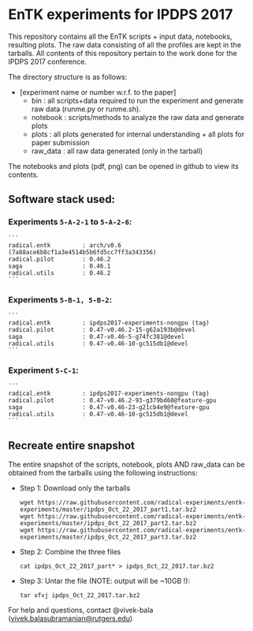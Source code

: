 # EnTK experiments for IPDPS 2017

This repository contains all the EnTK scripts + input data, notebooks,
resulting plots. The raw data consisting of all the profiles are kept in 
the tarballs. All contents of this repository pertain to the work done for the
IPDPS 2017 conference.

The directory structure is as follows:

* [experiment name or number w.r.f. to the paper]
    * bin : all scripts+data required to run the experiment and generate raw 
            data (runme.py or runme.sh).     
    * notebook : scripts/methods to analyze the raw data and generate plots
    * plots : all plots generated for internal understanding + all plots for 
            paper submission
    * raw_data : all raw data generated (only in the tarball)

The notebooks and plots (pdf, png) can be opened in github to view its 
contents.


## Software stack used:

### Experiments ```5-A-2-1``` to ```5-A-2-6```:

    ```
    radical.entk         : arch/v0.6 (7a88ace6b8cf1a3e4514b5b6fd5cc7ff3a343356)
    radical.pilot        : 0.46.2
    saga                 : 0.46.1
    radical.utils        : 0.46.2
    ```

### Experiments ```5-B-1, 5-B-2```:

    ```
    radical.entk         : ipdps2017-experiments-nongpu (tag)
    radical.pilot        : 0.47-v0.46.2-15-g62a193b@devel
    saga                 : 0.47-v0.46-5-g74fc381@devel
    radical.utils        : 0.47-v0.46-10-gc515db1@devel
    ```

### Experiment ```5-C-1```:

    ```
    radical.entk         : ipdps2017-experiments-nongpu (tag)
    radical.pilot        : 0.47-v0.46.2-93-g379bd68@feature-gpu  
    saga                 : 0.47-v0.46-23-g21cb4e9@feature-gpu
    radical.utils        : 0.47-v0.46-10-gc515db1@devel
    ```


## Recreate entire snapshot

The entire snapshot of the scripts, notebook, plots AND raw_data can be obtained
from the tarballs using the following instructions:

* Step 1: Download only the tarballs

    ```
    wget https://raw.githubusercontent.com/radical-experiments/entk-experiments/master/ipdps_Oct_22_2017_part1.tar.bz2
    wget https://raw.githubusercontent.com/radical-experiments/entk-experiments/master/ipdps_Oct_22_2017_part2.tar.bz2
    wget https://raw.githubusercontent.com/radical-experiments/entk-experiments/master/ipdps_Oct_22_2017_part3.tar.bz2
    ```

* Step 2: Combine the three files

    ```
    cat ipdps_Oct_22_2017_part* > ipdps_Oct_22_2017.tar.bz2
    ```

* Step 3: Untar the file (NOTE: output will be ~10GB !):

    ```
    tar xfvj ipdps_Oct_22_2017.tar.bz2
    ```


For help and questions, contact @vivek-bala (vivek.balasubramanian@rutgers.edu)
